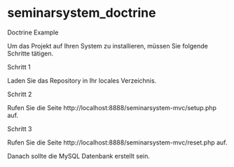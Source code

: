 # seminarsystem_doctrine
Doctrine Example

Um das Projekt auf Ihren System zu installieren, müssen Sie folgende Schritte tätigen.  

Schritt 1 

Laden Sie das Repository in Ihr locales Verzeichnis.


Schritt 2

Rufen Sie die Seite http://localhost:8888/seminarsystem-mvc/setup.php auf.

Schritt 3

Rufen Sie die Seite http://localhost:8888/seminarsystem-mvc/reset.php auf.

Danach sollte die MySQL Datenbank erstellt sein. 